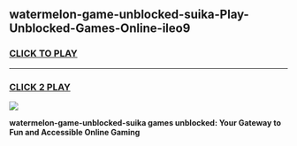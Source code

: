 
## watermelon-game-unblocked-suika-Play-Unblocked-Games-Online-ileo9
<h3>
<a href="https://premium76.site?title=watermelon-game-unblocked-suika&ref=25A">CLICK TO PLAY</a></h3>
<hr>

<h3>
<a href="https://premium76.site?title=watermelon-game-unblocked-suika&ref=25A">CLICK 2 PLAY</a>
  
</h3>

<a href="https://premium76.site?title=watermelon-game-unblocked-suika&ref=25A"><img src="https://clearcache.store/games.png"></a>


**watermelon-game-unblocked-suika games unblocked: Your Gateway to Fun and Accessible Online Gaming**
